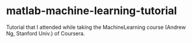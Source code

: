 # matlab-machine-learning-tutorial
Tutorial that I attended while taking the MachineLearning course (Andrew Ng, Stanford Univ.) of Coursera.
